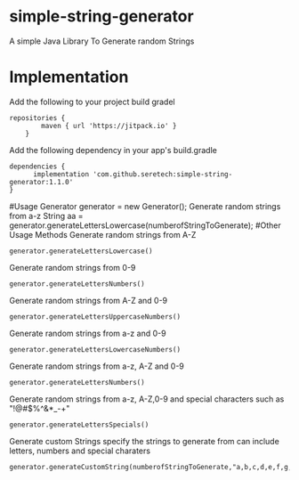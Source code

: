 # simple-string-generator
A simple Java Library To Generate random Strings

# Implementation
Add the following to your project build gradel
```
repositories {
        maven { url 'https://jitpack.io' }
    }
```
Add the following dependency in your app's build.gradle
```
dependencies {
      implementation 'com.github.seretech:simple-string-generator:1.1.0'
}
```
#Usage
Generator generator = new Generator();
Generate random strings from a-z
String aa = generator.generateLettersLowercase(numberofStringToGenerate);
#Other Usage Methods
Generate random strings from A-Z
```
generator.generateLettersLowercase()
```

Generate random strings from 0-9
```
generator.generateLettersNumbers()
```

Generate random strings from A-Z and 0-9
```
generator.generateLettersUppercaseNumbers()
```

Generate random strings from a-z and 0-9
```
generator.generateLettersLowercaseNumbers()
```

Generate random strings from a-z, A-Z and 0-9
```
generator.generateLettersNumbers()
```

Generate random strings from a-z, A-Z,0-9 and special characters such as "!@#$%^&*_-+"
```
generator.generateLettersSpecials()
```
Generate custom Strings specify the strings to generate from can include letters, numbers and special charaters
```
generator.generateCustomString(numberofStringToGenerate,"a,b,c,d,e,f,g,h,i,j")
```
